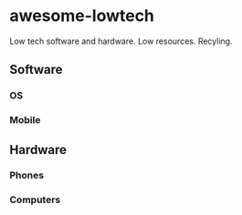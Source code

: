# awesome-lowtech
Low tech software and hardware. Low resources. Recyling.
## Software
### OS
### Mobile
## Hardware
### Phones
### Computers